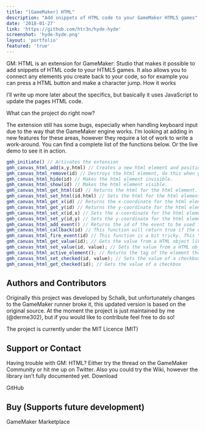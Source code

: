 ```yaml
---
title: "[GameMaker] HTML"
description: "Add snippets of HTML code to your GameMaker HTML5 games"
date: '2018-01-27'
link: 'https://github.com/htr3n/hyde-hyde'
screenshot: 'hyde-hyde.png'
layout: 'portfolio'
featured: 'true'
---
```


GM: HTML is an extension for GameMaker: Studio that makes it possible to add snippets of HTML code to your HTML5 games. It also allows you to connect any elements you create back to your code, so for example you can press a HTML button and make a character jump.
How it works

I’ll write up more later about the specifics, but basically it uses JavaScript to update the pages HTML code.

What can the project do right now?

The extension still has some bugs, especially when handling keyboard input due to the way that the GameMaker engine works. I’m looking at adding in new features for these areas, however they require a lot of work to write a work-around. You can find a complete list of the functions below. Or the live demo to see it in action.

```javascript
gmh_initiate() // Activates the extension
gmh_canvas_html_add(x,y,html) // Creates a new html element and positions it accordingly. The function returns an integer as an id that must be used in all other functions to access the particular html element.
gmh_canvas_html_remove(id) // Destroys the html element, do this when you are done using the element.
gmh_canvas_html_hide(id) // Makes the html element invisible.
gmh_canvas_html_show(id) // Makes the html element visible.
gmh_canvas_html_get_html(id) // Returns the html for the html element.
gmh_canvas_html_set_html(id,html) // Sets the html for the html element.
gmh_canvas_html_get_x(id) // Returns the x-coordinate for the html element.
gmh_canvas_html_get_y(id) // Returns the y-coordinate for the html element.
gmh_canvas_html_set_x(id,x) // Sets the x-coordinate for the html element.
gmh_canvas_html_set_y(id,y) // Sets the y-coordinate for the html element.
gmh_canvas_html_add_event() // Returns the id of the event to be used for other functions. This function must be called first before being able to use events.
gmh_canvas_html_callback(id) // This function will return true if the event with the given id has been triggered. If it hasn't been trigger it will return false. This will usually go in the step event of an object.
gmh_canvas_html_fire_event(id) // This function is a bit tricky. This "fires" an event with the given id. You would expect this to be in your html code, however can also be used in your game maker project.
gmh_canvas_html_get_value(id); // Gets the value from a HTML object like a textbox, be careful to use this function only with objects that have values
gmh_canvas_html_set_value(id, value); // Sets the value from a HTML object like a textbox, be careful to use this function only with objects that have values
gmh_canvas_html_active_element(); // Returns the tag of the element that is currently active
gmh_canvas_html_set_checked(id, value); // Sets the value of a checkbox
gmh_canvas_html_get_checked(id); // Gets the value of a checkbox
```

## Authors and Contributors

Originally this project was developed by Schalk, but unfortunately changes to the GameMaker runner broke it, this updated version is based on the original source. At the moment the project is just maintained by me (@derme302), but if you would like to contribute feel free to do so!

The project is currently under the MIT Licence (MIT)

## Support or Contact

Having trouble with GM: HTML? Either try the thread on the GameMaker Community or hit me up on Twitter. Also you could try the Wiki, however the library isn’t fully documented yet.
Download

GitHub

## Buy (Supports future development)

GameMaker Marketplace